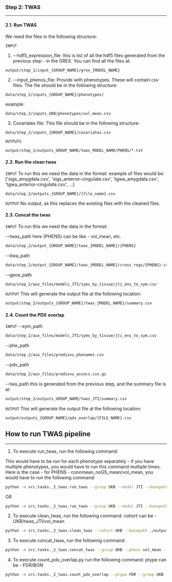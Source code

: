 
### Step 2: TWAS
<hr />

#### 2.1. Run TWAS 

We need the  files in the following structure:

`INPUT`
1. --hdf5_expression_file: this is list of all the hdf5 files generated from the previous step - in the GREX. You can find all the files at:
```
output/step_1/input_{GROUP_NAME}/grex_{MODEL_NAME}
```

2. --input_phenos_file: Provide with phenotypes. These will contain csv files. The file should be in the following structure:
```
data/step_2/inputs_{GROUP_NAME}/phenotypes/
```

example: 
```
data/step_2/inputs_UKB/phenotypes/vol_mean.csv
```

3. Covariates file: This file should be in the following structure:
```
data/step_2/inputs_{GROUP_NAME}/covariates.csv
```

`OUTPUTS`
```bash
output/step_2/outputs_GROUP_NAME/twas_MODEL_NAME/PHENS/*.txt
```


#### 2.2. Run the clean twas

`INPUT`
To run this we need the data in the format: example of files would be:
['sigs_amygdala.csv', 'sigs_anterior-cingulate.csv', 'tgwa_amygdala.csv', 'tgwa_anterior-cingulate.csv', ...]
```
data/step_2/outputs_{GROUP_NAME}/{file_name}.csv
```

`OUTPUT`
No output, as this replaces the existing files with the cleaned files.



#### 2.3. Concat the twas

`INPUT`
To run this we need the data in the format:

<!-- TODO - The twas_JTI is also a output from previous step. -->
<!-- TODO - are these related and do we want the output of one to be the input of another??? -->
--twas_path
here {PHENS} can be like - vol_mean, etc.
```bash
data/step_2/output_{GROUP_NAME}/twas_{MODEL_NAME}/{PHENS}
```

--itwa_path
```bash
data/step_2/output_{GROUP_NAME}/twas_{MODEL_NAME}/cross_regs/{PHENS}.csv
```

--gene_path
```bash
data/step_2/aux_files/models_JTI/syms_by_tissue/jti_ens_to_sym.csv'
```


`OUTPUT`
This will generate the output file at the following location:

```bash
output/step_2/outputs_{GROUP_NAME}/twas_{MODEL_NAME}/summary.csv
```


#### 2.4. Count the PDX overlap
`INPUT`
--sym_path
```bash
data/step_2/aux_files/models_JTI/syms_by_tissue/jti_ens_to_sym.csv
```

--phe_path
```bash
data/step_2/aux_files/predixvu_phenames.csv
```

--pdx_path
```bash
data/step_2/aux_files/predixvu_assocs.csv.gz
```

--twa_path
this is generated from the previous step, and the summary file is at:
```bash
output/step_2/outputs_GROUP_NAME/twas_JTI/summary.csv
```

`OUTPUT`
This will generate the output file at the following location:
```bash
output/outputs_{GROUP_NAME}/pdx_overlap/{FILE_NAME}.csv
```




## How to run TWAS pipeline

<hr />

1. To execute run_twas, run the following command:

This would have to be run for each phenotype separately - if you have multiple phenotypes, you would have to run this command multiple times. 
Here is the case - for PHENS - connmean_noGS_mean/vol_mean, you would have to run the following command:
```bash
python -m src.tasks._2_twas.run_twas --group UKB --model JTI --basepath ./output --which same --phens vol_mean
```
OR 
```bash
python -m src.tasks._2_twas.run_twas --group UKB --model JTI --basepath ./output --which same --phens connmean_noGS_mean
```

2. To execute clean_twas, run the following command:
cohort can be - UKB/twas_JTI/vol_mean

```bash
python -m src.tasks._2_twas.clean_twas --cohort UKB --basepath ./output
```


3. To execute concat_twas, run the following command:

```bash
python -m src.tasks._2_twas.concat_twas --group UKB --phens vol_mean --basepath ./output
```


4. To execute count_pdx_overlap.py run the following command:
   ptype can be - FDR/BON

```bash
python -m src.tasks._2_twas.count_pdx_overlap --ptype FDR --group UKB --basepath ./output
```

